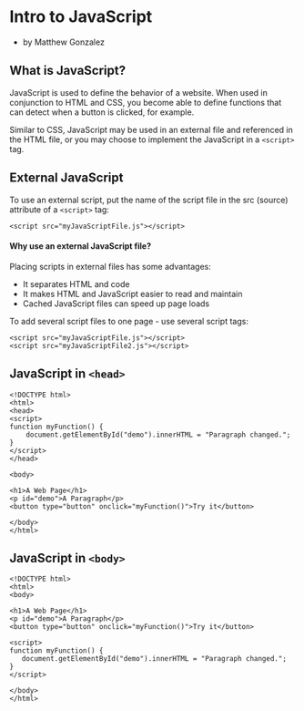 # Intro to JavaScript

* by Matthew Gonzalez

## What is JavaScript?
JavaScript is used to define the behavior of a website. When used in conjunction to HTML and CSS, you become able to define functions that can detect when a button is clicked, for example.

Similar to CSS, JavaScript may be used in an external file and referenced in the HTML file, or you may choose to implement the JavaScript in a ```<script>``` tag.

## External JavaScript

To use an external script, put the name of the script file in the src (source) attribute of a ```<script>``` tag:

```
<script src="myJavaScriptFile.js"></script>
```

#### Why use an external JavaScript file?
Placing scripts in external files has some advantages:

* It separates HTML and code
* It makes HTML and JavaScript easier to read and maintain
* Cached JavaScript files can speed up page loads

To add several script files to one page  - use several script tags:

```
<script src="myJavaScriptFile.js"></script>
<script src="myJavaScriptFile2.js"></script>
```

## JavaScript in ```<head>```

```
<!DOCTYPE html>
<html>
<head>
<script>
function myFunction() {
    document.getElementById("demo").innerHTML = "Paragraph changed.";
}
</script>
</head>

<body>

<h1>A Web Page</h1>
<p id="demo">A Paragraph</p>
<button type="button" onclick="myFunction()">Try it</button>

</body>
</html>
```

## JavaScript in ```<body>```
```
<!DOCTYPE html>
<html>
<body>

<h1>A Web Page</h1>
<p id="demo">A Paragraph</p>
<button type="button" onclick="myFunction()">Try it</button>

<script>
function myFunction() {
   document.getElementById("demo").innerHTML = "Paragraph changed.";
}
</script>

</body>
</html>
```
